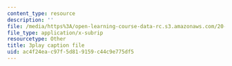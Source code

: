 ```yaml
---
content_type: resource
description: ''
file: /media/https%3A/open-learning-course-data-rc.s3.amazonaws.com/20-219-becoming-the-next-bill-nye-writing-and-hosting-the-educational-show-january-iap-2015/ac4f24eac97f5d819159c44c9e775df5_VBgVRviSKek.vtt
file_type: application/x-subrip
resourcetype: Other
title: 3play caption file
uid: ac4f24ea-c97f-5d81-9159-c44c9e775df5
---
```

